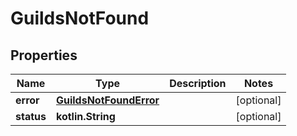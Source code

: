 
# GuildsNotFound

## Properties
| Name | Type | Description | Notes |
| ------------ | ------------- | ------------- | ------------- |
| **error** | [**GuildsNotFoundError**](GuildsNotFoundError.md) |  |  [optional] |
| **status** | **kotlin.String** |  |  [optional] |



